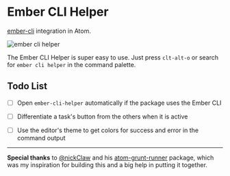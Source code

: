# Ember CLI Helper

[ember-cli]() integration in Atom.

![ember cli helper]()

The Ember CLI Helper is super easy to use.  Just press `clt-alt-o` or search
for `ember cli helper` in the command palette.

## Todo List

- [ ] Open `ember-cli-helper` automatically if the package uses the Ember CLI
- [ ] Differentiate a task's button from the others when it is active
- [ ] Use the editor's theme to get colors for success and error in the command output


***

**Special thanks** to [@nickClaw](https://github.com/nickclaw/) and his
[atom-grunt-runner](https://github.com/nickclaw/atom-grunt-runner)
package, which was my inspiration for building this and a big help in putting it
together.
